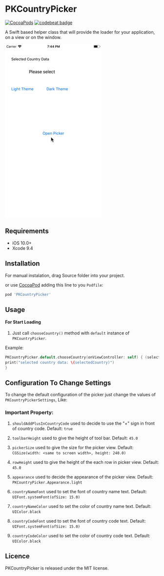 
# PKCountryPicker

[![CocoaPods](https://img.shields.io/cocoapods/p/FaveButton.svg)]()
[![codebeat badge](https://codebeat.co/badges/580517f8-efc8-4d20-89aa-900531610144)]()

A Swift based helper class that will provide the loader for your application, on a view or on the window.


![preview](https://github.com/bestiosdeveloper/PKCountryPicker/blob/master/PKCountryPickerViewDemo/PKCountryPicker.gif)


## Requirements

- iOS 10.0+
- Xcode 9.4

## Installation

For manual instalation, drag Source folder into your project.

or use [CocoaPod](https://cocoapods.org) adding this line to you `Podfile`:

```ruby
pod 'PKCountryPicker'
```

## Usage

#### For Start Loading

1) Just call `chooseCountry()` method with `default` instance of `PKCountryPicker`.

Example:

```swift
PKCountryPicker.default.chooseCountry(onViewController: self) { (selectedCountry) in
print("selected country data: \(selectedCountry)")
}
```

## Configuration To Change Settings 

To change the default configuration of the picker just change the values of  `PKCountryPickerSettings`, Like:

### Important Property:

1) `shouldAddPlusInCountryCode` used to decide to use the "+" sign in front of country code. Default: `true`

2) `toolbarHeight` used to give the height of tool bar. Default: `45.0`

3) `pickerSize` used to give the size for the picker view. Default: `CGSize(width: <same to screen width>, height: 240.0)`

4) `rowHeight` used to give the height of the each row in picker view.  Default: `45.0`

5) `appearance` used to decide the appearance of the picker view.  Default: `PKCountryPicker.Appearance.light`

6) `countryNameFont` used to set the font of country name text.  Default: `UIFont.systemFont(ofSize: 15.0)`

7) `countryNameColor` used to set the color of country name text.  Default: `UIColor.black`

8) `countryCodeFont` used to set the font of country code text.  Default: `UIFont.systemFont(ofSize: 15.0)`

9) `countryCodeColor` used to set the color of country code text.  Default: `UIColor.black`

## Licence

PKCountryPicker is released under the MIT license.
